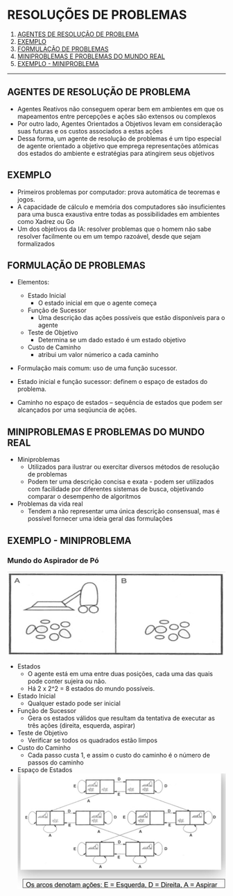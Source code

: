 # RESOLUÇÕES DE PROBLEMAS

1. [AGENTES DE RESOLUÇÃO DE PROBLEMA](#agentes-de-resolução-de-problema)
2. [EXEMPLO](#exemplo)
3. [FORMULAÇÃO DE PROBLEMAS](#formulação-de-problemas)
4. [MINIPROBLEMAS E PROBLEMAS DO MUNDO REAL](#miniproblemas-e-problemas-do-mundo-real)
5. [EXEMPLO - MINIPROBLEMA](#exemplo---miniproblema)
---

## AGENTES DE RESOLUÇÃO DE PROBLEMA
- Agentes Reativos não conseguem operar bem em ambientes em que os mapeamentos entre percepções e ações são extensos ou complexos
- Por outro lado, Agentes Orientados a Objetivos levam em consideração suas futuras e os custos associados a estas ações
- Dessa forma, um agente de resolução de problemas é um tipo especial de agente orientado a objetivo que emprega representações atômicas dos estados do ambiente e estratégias para atingirem seus objetivos

## EXEMPLO
- Primeiros problemas por computador: prova automática de teoremas e jogos.
- A capacidade de cálculo e memória dos computadores são insuficientes para uma busca exaustiva entre todas as possibilidades em ambientes como Xadrez ou Go
- Um dos objetivos da IA: resolver problemas que o homem não sabe resolver facilmente ou em um tempo razoável, desde que sejam formalizados

## FORMULAÇÃO DE PROBLEMAS
- Elementos:
    - Estado Inicial
        - O estado inicial em que o agente começa
    - Função de Sucessor
        - Uma descrição das ações possíveis que estão disponíveis para o agente
    - Teste de Objetivo
        - Determina se um dado estado é um estado objetivo
    - Custo de Caminho
        - atribui um valor númerico a cada caminho

- Formulação mais comum: uso de uma função sucessor.
- Estado inicial e função sucessor: definem o espaço de estados do problema.
- Caminho no espaço de estados – sequência de estados que podem ser alcançados por uma seqüuncia de ações.

## MINIPROBLEMAS E PROBLEMAS DO MUNDO REAL
- Miniproblemas
    - Utilizados para ilustrar ou exercitar diversos métodos de resolução de problemas
    - Podem ter uma descrição concisa e exata - podem ser utilizados com facilidade por diferentes sistemas de busca, objetivando comparar o desempenho de algoritmos
- Problemas da vida real
    - Tendem a não representar uma única descrição consensual, mas é possível fornecer uma ideia geral das formulações

## EXEMPLO - MINIPROBLEMA
### Mundo do Aspirador de Pó
![mundo do aspirador de pó](../assets/mundo-aspirador-de-po.jpg)

- Estados
    - O agente está em uma entre duas posições, cada uma das quais pode conter sujeira ou não.
    - Há 2 x 2^2 = 8 estados do mundo possíveis.
- Estado Inicial
    - Qualquer estado pode ser inicial
- Função de Sucessor
    - Gera os estados válidos que resultam da tentativa de executar as três ações (direita, esquerda, aspirar)
- Teste de Objetivo
    - Verificar se todos os quadrados estão limpos
- Custo do Caminho
    - Cada passo custa 1, e assim o custo do caminho é o número de passos do caminho
- Espaço de Estados
![espaço de estados do mundo do aspirador de pó](../assets/espaco-de-estados-aspirador-de-po.jpg)
